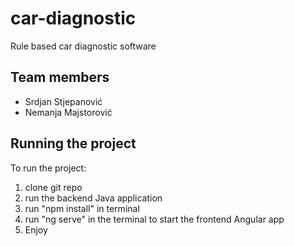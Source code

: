 # car-diagnostic
Rule based car diagnostic software

## Team members
- Srdjan Stjepanović
- Nemanja Majstorović

## Running the project
To run the project:
1. clone git repo
2. run the backend Java application
3. run "npm install" in terminal
4. run "ng serve" in the terminal to start the frontend Angular app
5. Enjoy
